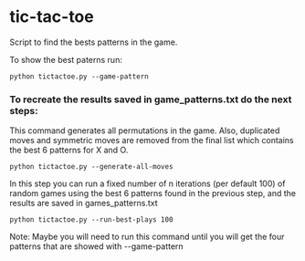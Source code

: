 # tic-tac-toe
Script to find the bests patterns in the game.

To show the best paterns run:
```
python tictactoe.py --game-pattern
```

### To recreate the results saved in game_patterns.txt do the next steps:

This command generates all permutations in the game. 
Also, duplicated moves and symmetric moves are removed from the final list 
which contains the best 6 patterns for X and O.
```
python tictactoe.py --generate-all-moves
```

In this step you can run a fixed number of n iterations (per default 100) of random games using 
the best 6 patterns found in the previous step, and the results are saved in games_patterns.txt
```
python tictactoe.py --run-best-plays 100
```
Note: Maybe you will need to run this command
until you will get the four patterns that are showed with --game-pattern
